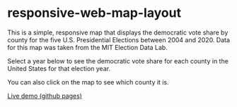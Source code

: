# responsive-web-map-layout

This is a simple, responsive map that displays the democratic vote share by county for the five U.S. Presidential Elections between 2004 and 2020. Data for this map was taken from the MIT Election Data Lab.

Select a year below to see the democratic vote share for each county in the United States for that election year.

You can also click on the map to see which county it is.

[Live demo (github pages)](https://yoouzee.github.io/class-four-map/)
